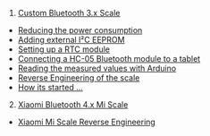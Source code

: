1. [Custom Bluetooth 3.x Scale](https://github.com/oliexdev/openScale/wiki/Custom-Bluetooth-Scale)
  - [Reducing the power consumption](https://github.com/oliexdev/openScale/wiki/Custom-Bluetooth-Scale#reducing-the-power-consumption)<br>
  - [Adding external I²C EEPROM](https://github.com/oliexdev/openScale/wiki/Custom-Bluetooth-Scale#adding-external-ic-eeprom)<br>
  - [Setting up a RTC module](https://github.com/oliexdev/openScale/wiki/Custom-Bluetooth-Scale#setting-up-a-rtc-module) <br>
  - [Connecting a HC-05 Bluetooth module to a tablet](https://github.com/oliexdev/openScale/wiki/Custom-Bluetooth-Scale#connecting-a-hc-05-bluetooth-module-to-a-tablet)<br>
  - [Reading the measured values with Arduino](https://github.com/oliexdev/openScale/wiki/Custom-Bluetooth-Scale#reading-the-measured-values-with-arduino)<br>
  - [Reverse Engineering of the scale](https://github.com/oliexdev/openScale/wiki/Custom-Bluetooth-Scale#reverse-engineering-of-the-scale)<br>
  - [How its started ...](https://github.com/oliexdev/openScale/wiki#how-its-started-)
2. [Xiaomi Bluetooth 4.x Mi Scale](https://github.com/oliexdev/openScale/wiki/Xiaomi-Bluetooth-Mi-Scale)
 - [Xiaomi Mi Scale Reverse Engineering](https://github.com/oliexdev/openScale/wiki/Xiaomi-Bluetooth-Mi-Scale#xiaomi-mi-scale-reverse-engineering)